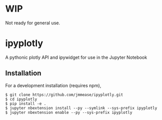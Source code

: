 WIP
===
Not ready for general use.

ipyplotly
=========

A pythonic plotly API and ipywidget for use in the Jupyter Notebook

Installation
------------

For a development installation (requires npm),

    $ git clone https://github.com/jmmease/ipyplotly.git
    $ cd ipyplotly
    $ pip install -e .
    $ jupyter nbextension install --py --symlink --sys-prefix ipyplotly
    $ jupyter nbextension enable --py --sys-prefix ipyplotly
